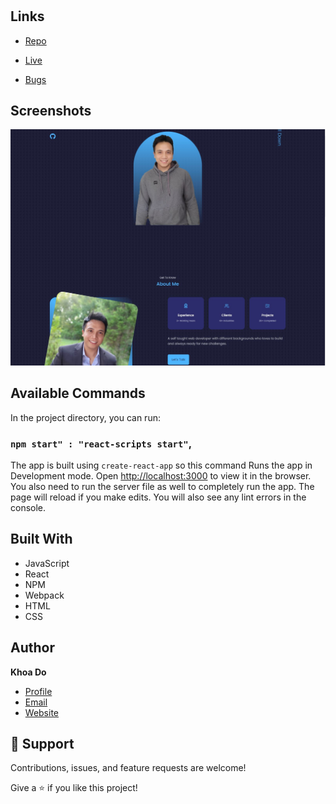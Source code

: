 <h1 align="center"><project-name></h1>

<p align="center"><project-description></p>

## Links

- [Repo](https://github.com/khoadodk/portfolio2022 '<project-name> Repo')

- [Live](<Homepage url> 'Live View')

- [Bugs](https://github.com/khoadodk/portfolio2022/issues 'Issues Page')

## Screenshots

![Home Page](screenshot.png 'Home Page')

## Available Commands

In the project directory, you can run:

### `npm start" : "react-scripts start"`,

The app is built using `create-react-app` so this command Runs the app in Development mode. Open [http://localhost:3000](http://localhost:3000) to view it in the browser. You also need to run the server file as well to completely run the app. The page will reload if you make edits.
You will also see any lint errors in the console.

## Built With

- JavaScript
- React
- NPM
- Webpack
- HTML
- CSS

## Author

**Khoa Do**

- [Profile](https://github.com/khoadodk 'Khoa Do')
- [Email](mailto:khoado.dk@gmail.com 'Hi!')
- [Website](https://khoado.dev 'Welcome')

## 🤝 Support

Contributions, issues, and feature requests are welcome!

Give a ⭐️ if you like this project!
